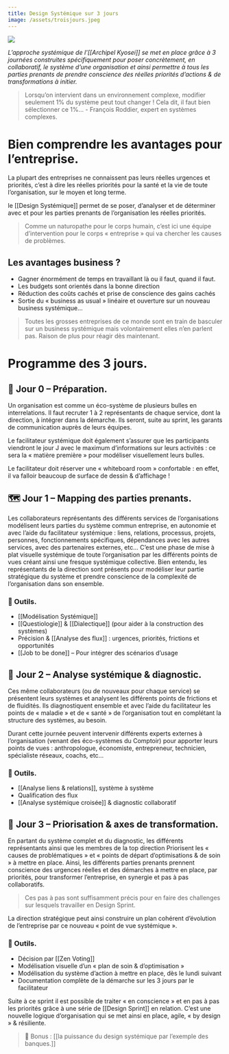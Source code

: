 ```yaml
---
title: Design Systémique sur 3 jours
image: /assets/troisjours.jpeg
---
```


![]({{page.image}})

*L’approche systémique de l'[[Archipel Kyosei]] se met en place grâce à 3 journées construites spécifiquement pour poser concrètement, en collaboratif, le système d’une organisation et ainsi permettre à tous les parties prenants de prendre conscience des réelles priorités d’actions & de transformations à initier.*

> Lorsqu’on intervient dans un environnement complexe, modifier seulement 1% du système peut tout changer ! Cela dit, il faut bien sélectionner ce 1%… - François Roddier, expert en systèmes complexes.

# Bien comprendre les avantages pour l’entreprise.

La plupart des entreprises ne connaissent pas leurs réelles urgences et priorités, c’est à dire les réelles priorités pour la santé et la vie de toute l’organisation, sur le moyen et long terme.

le [[Design Systémique]] permet de se poser, d’analyser et de déterminer avec et pour les parties prenants de l’organisation les réelles priorités.

> Comme un naturopathe pour le corps humain, c’est ici une équipe d’intervention pour le corps « entreprise » qui va chercher les causes de problèmes.

## Les avantages business ?

- Gagner énormément de temps en travaillant là ou il faut, quand il faut.
- Les budgets sont orientés dans la bonne direction
- Réduction des coûts cachés et prise de conscience des gains cachés
- Sortie du « business as usual » linéaire et ouverture sur un nouveau business systémique…

> Toutes les grosses entreprises de ce monde sont en train de basculer sur un business systémique mais volontairement elles n’en parlent pas. Raison de plus pour réagir dès maintenant.

# Programme des 3 jours.

## 📆 Jour 0 – Préparation.

Un organisation est comme un éco-système de plusieurs bulles en interrelations. Il faut recruter 1 à 2 représentants de chaque service, dont la direction, à intégrer dans la démarche. Ils seront, suite au sprint, les garants de communication auprès de leurs équipes.

Le facilitateur systémique doit également s’assurer que les participants viendront le jour J avec le maximum d’informations sur leurs activités : ce sera la « matière première » pour modéliser visuellement leurs bulles.

Le facilitateur doit réserver une « whiteboard room » confortable : en effet, il va falloir beaucoup de surface de dessin & d’affichage !

## 🗺️ Jour 1 – Mapping des parties prenants.

Les collaborateurs représentants des différents services de l’organisations modélisent leurs parties du système commun entreprise, en autonomie et avec l’aide du facilitateur systémique : liens, relations, processus, projets, personnes, fonctionnements spécifiques, dépendances avec les autres services, avec des partenaires externes, etc… C’est une phase de mise à plat visuelle systémique de toute l’organisation par les différents points de vues créant ainsi une fresque systémique collective. Bien entendu, les représentants de la direction sont présents pour modéliser leur partie stratégique du système et prendre conscience de la complexité de l’organisation dans son ensemble.

### 🧰 Outils.

- [[Modélisation Systémique]]
- [[Questiologie]] & [[Dialectique]] (pour aider à la construction des systèmes)
- Précision & [[Analyse des flux]] : urgences, priorités, frictions et opportunités
- [[Job to be done]] – Pour intégrer des scénarios d’usage

## 👀 Jour 2 – Analyse systémique & diagnostic.

Ces même collaborateurs (ou de nouveaux pour chaque service) se présentent leurs systèmes et analysent les différents points de frictions et de fluidités. Ils diagnostiquent ensemble et avec l’aide du facilitateur les points de « maladie » et de « santé » de l’organisation tout en complétant la structure des systèmes, au besoin.

Durant cette journée peuvent intervenir différents experts externes à l’organisation (venant des éco-systèmes du Comptoir) pour apporter leurs points de vues : anthropologue, économiste, entrepreneur, technicien, spécialiste réseaux, coachs, etc…

### 🧰 Outils.

- [[Analyse liens & relations]], système à système
- Qualification des flux
- [[Analyse systémique croisée]] & diagnostic collaboratif


## 🧠 Jour 3 – Priorisation & axes de transformation.

En partant du système complet et du diagnostic, les différents représentants ainsi que les membres de la top direction Priorisent les « causes de problématiques » et « points de départ d’optimisations & de soin » à mettre en place. Ainsi, les différents parties prenants prennent conscience des urgences réelles et des démarches à mettre en place, par priorités, pour transformer l’entreprise, en synergie et pas à pas collaboratifs.

> Ces pas à pas sont suffisamment précis pour en faire des challenges sur lesquels travailler en Design Sprint.

La direction stratégique peut ainsi construire un plan cohérent d’évolution de l’entreprise par ce nouveau « point de vue systémique ».

### 🧰 Outils.

- Décision par [[Zen Voting]]
- Modélisation visuelle d’un « plan de soin & d’optimisation »
- Modélisation du système d’action à mettre en place, dès le lundi suivant
- Documentation complète de la démarche sur les 3 jours par le facilitateur

Suite à ce sprint il est possible de traiter « en conscience » et en pas à pas les priorités grâce à une série de [[Design Sprint]] en relation. C’est une nouvelle logique d’organisation qui se met ainsi en place, agile, « by design » & résiliente.

> 🚀 Bonus : [[la puissance du design systémique par l’exemple des banques.]]


